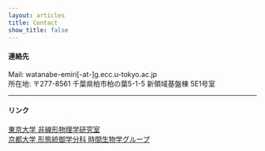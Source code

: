 ```yaml
---
layout: articles
title: Contact
show_title: false
---
```

#### 連絡先
Mail: watanabe-emiri[-at-]g.ecc.u-tokyo.ac.jp  
所在地: 〒277-8561 千葉県柏市柏の葉5-1-5 新領域基盤棟 5E1号室
  
  
  
***

#### リンク
[東京大学 非線形物理学研究室](http://www.hk.k.u-tokyo.ac.jp/)  
[京都大学 形態統御学分科 時間生物学グループ](http://cosmos.bot.kyoto-u.ac.jp/clock/)